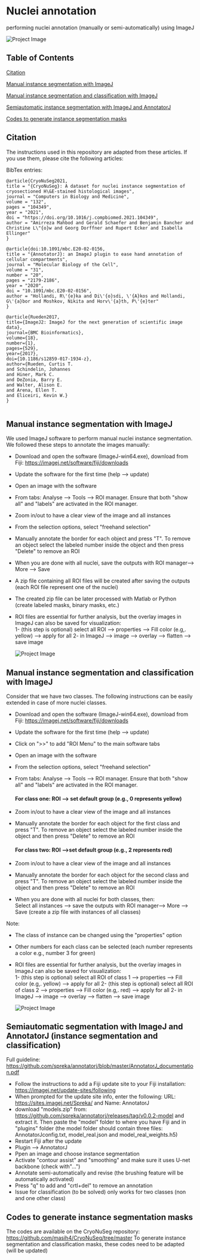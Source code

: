 # Nuclei annotation
performing nuclei annotation (manually or semi-automatically) using ImageJ

![Project Image](https://github.com/masih4/nuclei_annotation/blob/main/figure_1.png)

## Table of Contents 
[Citation](#citation)

[Manual instance segmentation with ImageJ](#manual-instance-segmentation-with-imagej)

[Manual instance segmentation and classification with ImageJ](#manual-instance-segmentation-and-classification-with-imagej)


[Semiautomatic instance segmentation with ImageJ and AnnotatorJ](#semiautomatic-instance-segmentation-with-imagej-and-annotatorj)

[Codes to generate instance segmentation masks](#codes-to-generate-instance-segmentation-masks)



## Citation
The instructions used in this repository are adapted from these articles. If you use them, please cite the following articles:

BibTex entries:
```
@article{CryoNuSeg2021,
title = "{CryoNuSeg}: A dataset for nuclei instance segmentation of cryosectioned H\&E-stained histological images",
journal = "Computers in Biology and Medicine",
volume = "132",
pages = "104349",
year = "2021",
doi = "https://doi.org/10.1016/j.compbiomed.2021.104349",
author = "Amirreza Mahbod and Gerald Schaefer and Benjamin Bancher and Christine L\"{o}w and Georg Dorffner and Rupert Ecker and Isabella Ellinger"
}
```

```
@article{doi:10.1091/mbc.E20-02-0156,
title = "{AnnotatorJ}: an ImageJ plugin to ease hand annotation of cellular compartments",
journal = "Molecular Biology of the Cell",
volume = "31",
number = "20",
pages = "2179-2186",
year = "2020",
doi = "10.1091/mbc.E20-02-0156",
author = "Hollandi, R\'{e}ka and Di\'{o}sdi, \'{A}kos and Hollandi, G\'{a}bor and Moshkov, Nikita and Horv\'{a}th, P\'{e}ter"
}
```

```
@article{Rueden2017,
title={ImageJ2: ImageJ for the next generation of scientific image data},
journal={BMC Bioinformatics},
volume={18},
number={1},
pages={529},
year={2017},
doi={10.1186/s12859-017-1934-z},
author={Rueden, Curtis T.
and Schindelin, Johannes
and Hiner, Mark C.
and DeZonia, Barry E.
and Walter, Alison E.
and Arena, Ellen T.
and Eliceiri, Kevin W.}
}


```


## Manual instance segmentation with ImageJ
We used ImageJ software to perform manual nuclei instance segmentation. We followed these steps to annotate the images manually:
- Download and open the software (ImageJ-win64.exe), download from Fiji: https://imagej.net/software/fiji/downloads
- Update the software for the first time (help --> update)
- Open an image with the software
- From tabs:  Analyse --> Tools --> ROI manager. Ensure that both "show all" and "labels" are activated in the ROI manager. 
- Zoom in/out to have a clear view of the image and all instances
- From the selection options, select "freehand selection"
- Manually annotate the border for each object and press "T". To remove an object select the labeled number inside the object and then press "Delete" to remove an ROI 
- When you are done with all nuclei, save the outputs with ROI manager--> More --> Save
- A zip file containing all ROI files will be created after saving the outputs (each ROI file represent one of the nuclei)
- The created zip file can be later processed with Matlab or Python (create labeled masks, binary masks, etc.)
- ROI files are essential for further analysis, but the overlay images in ImageJ can also be saved for visualization:<br>
  1- (this step is optional) select all ROI --> properties --> Fill color (e.g,. yellow) --> apply for all 
  2- in ImageJ --> image --> overlay --> flatten --> save image

  ![Project Image](https://github.com/masih4/nuclei_annotation/blob/main/figure%202.jpg)


  

## Manual instance segmentation and classification with ImageJ
Consider that we have two classes. The following instructions can be easily extended in case of more nuclei classes.
- Download and open the software (ImageJ-win64.exe), download from Fiji: https://imagej.net/software/fiji/downloads
- Update the software for the first time (help --> update)
- Click on ">>" to add "ROI Menu" to the main software tabs
- Open an image with the software
- From the selection options, select "freehand selection"
- From tabs:  Analyse --> Tools --> ROI manager. Ensure that both "show all" and "labels" are activated in the ROI manager.
  
  #### For class one: ROI --> set default group (e.g., 0 represents yellow)
- Zoom in/out to have a clear view of the image and all instances
- Manually annotate the border for each object for the first class and press "T". To remove an object select the labeled number inside the object and then press "Delete" to remove an ROI
  
  #### For class two: ROI -->set default group (e.g., 2 represents red)
- Zoom in/out to have a clear view of the image and all instances
- Manually annotate the border for each object for the second class and press "T". To remove an object select the labeled number inside the object and then press "Delete" to remove an ROI
  
- When you are done with all nuclei for both classes, then:<br>
  Select all instances   --> save the outputs with ROI manager--> More --> Save (create a zip file with instances of all classes)
  

Note: 
- The class of instance can be changed using the "properties" option
- Other numbers for each class can be selected (each number represents a color e.g., number 3 for green)

- ROI files are essential for further analysis, but the overlay images in ImageJ can also be saved for visualization:<br>
  1- (this step is optional) select all ROI of class 1 --> properties --> Fill color (e.g,. yellow) --> apply for all
  2- (this step is optional) select all ROI of class 2 --> properties --> Fill color (e.g,. red) --> apply for all
  2- in ImageJ --> image --> overlay --> flatten --> save image
  
  ![Project Image](https://github.com/masih4/nuclei_annotation/blob/main/figure%203.jpg)


## Semiautomatic segmentation with ImageJ and AnnotatorJ (instance segmentation and classification)
Full guideline: https://github.com/spreka/annotatorj/blob/master/AnnotatorJ_documentation.pdf
- Follow the instructions to add a Fiji update site to your Fiji installation: https://imagej.net/update-sites/following
- When prompted for the update site info, enter the following: URL: https://sites.imagej.net/Spreka/ and Name: AnnotatorJ
- download "models.zip" from: https://github.com/spreka/annotatorj/releases/tag/v0.0.2-model and extract it. Then paste the "model" folder to where you have Fiji and in "plugins" folder (the model folder should contain three files: AnnotatorJconfig.txt, model_real.json and model_real_weights.h5)
- Restart Fiji after the update
-  Plugin --> AnnotatorJ
- Ppen an image and choose instance segmentation
- Activate "contour assist" and "smoothing" and make sure it uses U-net backbone (check with"...")
- Annotate semi-automatically and revise (the brushing feature will be automatically activated)
- Press "q" to add and "crtl+del" to remove an annotation
- Issue for classification (to be solved) only works for two classes (non and one other class)


## Codes to generate instance segmentation masks
The codes are available on the CryoNuSeg repository: https://github.com/masih4/CryoNuSeg/tree/master 
To generate instance segmentation and classification masks, these codes need to be adapted (will be updated)
